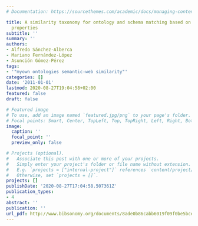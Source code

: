 ```yaml
---
# Documentation: https://sourcethemes.com/academic/docs/managing-content/

title: A similarity taxonomy for ontology and schema matching based on data types
  properties
subtitle: ''
summary: ''
authors:
- Alfredo Sánchez-Alberca
- Mariano Fernández-López
- Asunción Gómez-Pérez
tags:
- '"myown ontologies semantic-web similarity"'
categories: []
date: '2011-01-01'
lastmod: 2020-08-27T19:04:58+02:00
featured: false
draft: false

# Featured image
# To use, add an image named `featured.jpg/png` to your page's folder.
# Focal points: Smart, Center, TopLeft, Top, TopRight, Left, Right, BottomLeft, Bottom, BottomRight.
image:
  caption: ''
  focal_point: ''
  preview_only: false

# Projects (optional).
#   Associate this post with one or more of your projects.
#   Simply enter your project's folder or file name without extension.
#   E.g. `projects = ["internal-project"]` references `content/project/deep-learning/index.md`.
#   Otherwise, set `projects = []`.
projects: []
publishDate: '2020-08-27T17:04:58.507361Z'
publication_types:
- 4
abstract: ''
publication: ''
url_pdf: http://www.bibsonomy.org/documents/8ade0b86cabb6019f09f0be5bce4aede/asalber/similarity_taxonomy.pdf
---
```

